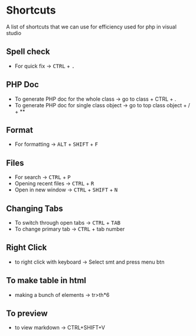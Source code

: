 # Shortcuts

A list of shortcuts that we can use for efficiency used for php in visual studio

## Spell check

- For quick fix -> <kbd>CTRL</kbd> + <kbd>.</kbd>

## PHP Doc

- To generate PHP doc for the whole class -> go to class + CTRL + .
- To generate PHP doc for single class object -> go to top class object + / + **

## Format

- For formatting -> <kbd>ALT</kbd> + <kbd>SHIFT</kbd> + <kbd>F</kbd> 

## Files 

- For search -> <kbd>CTRL</kbd> + <kbd>P</kbd>
- Opening recent files -> <kbd>CTRL</kbd> + <kbd>R</kbd>
- Open in new window -> <kbd>CTRL</kbd> + <kbd>SHIFT</kbd> + <kbd>N</kbd>

## Changing Tabs

- To switch through open tabs -> <kbd>CTRL</kbd> + <kbd>TAB</kbd>
- To change primary tab -> <kbd>CTRL</kbd> + tab number

## Right Click

- to right click with keyboard -> Select smt and press menu btn

## To make table in html

- making a bunch of <th> elements -> tr>th*6

## To preview 

- to view markdown -> CTRL+SHIFT+V